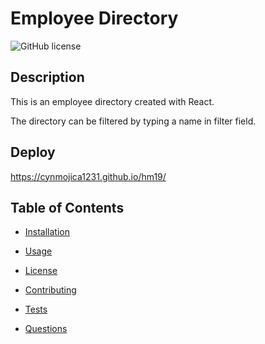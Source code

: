 # Employee Directory

![GitHub license](https://img.shields.io/badge/license-MIT-blue.svg)


## Description
This is an employee directory created with React.

The directory can be filtered by typing a name in filter field.

## Deploy

https://cynmojica1231.github.io/hm19/

## Table of Contents
* [Installation](#installation) 
 
* [Usage](#usage) 
 
* [License](#license) 
 
* [Contributing](#contributing) 
 
* [Tests](#tests) 
 
* [Questions](#questions) 



